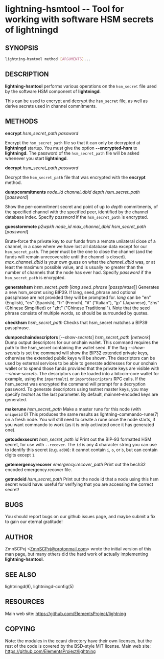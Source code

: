 lightning-hsmtool -- Tool for working with software HSM secrets of lightningd
=============================================================================

SYNOPSIS
--------

```bash
lightning-hsmtool method [ARGUMENTS]...
```

DESCRIPTION
-----------

**lightning-hsmtool** performs various operations on the `hsm_secret`
file used by the software HSM component of **lightningd**.

This can be used to encrypt and decrypt the `hsm_secret` file,
as well as derive secrets used in channel commitments.

METHODS
-------

**encrypt** *hsm\_secret\_path* *password*

  Encrypt the `hsm_secret_path` file so that it can only be decrypted at
**lightningd** startup.
You must give the option **--encrypted-hsm** to **lightningd**.
The password of the `hsm_secret_path` file will be asked whenever you
start **lightningd**.

**decrypt** *hsm\_secret\_path* *password*

  Decrypt the `hsm_secret_path` file that was encrypted with the **encrypt**
method.

**dumpcommitments** *node\_id* *channel\_dbid* *depth* *hsm\_secret\_path* \[*password*\]

  Show the per-commitment secret and point of up to *depth* commitments,
of the specified channel with the specified peer,
identified by the channel database index.
Specify *password* if the `hsm_secret_path` is encrypted.

**guesstoremote** *p2wpkh* *node\_id* *max\_channel\_dbid* *hsm\_secret\_path* \[*password*\]

  Brute-force the private key to our funds from a remote unilateral close
of a channel, in a case where we have lost all database data except for
our `hsm_secret_path`.
The peer must be the one to close the channel (and the funds will remain
unrecoverable until the channel is closed).
*max\_channel\_dbid* is your own guess on what the *channel\_dbid* was,
or at least the maximum possible value,
and is usually no greater than the number of channels that the node has
ever had.
Specify *password* if the `hsm_secret_path` is encrypted.

**generatehsm** *hsm\_secret\_path* \[*lang* *seed\_phrase*  \[*passphrase*\]\]
  Generates a new hsm\_secret using BIP39.  If lang, seed\_phrase and optional passphrase are not provided they will be prompted for.  *lang* can be "en" (English), "es" (Spanish), "fr" (French), "it" ("Italian"), "jp" (Japanese), "zhs" (Chinese Simplified) or "zht" ("Chinese Traditional"). Note that the seed phrase consists of multiple words, so should be surrounded by quotes.

**checkhsm** *hsm\_secret\_path*
  Checks that hsm\_secret matches a BIP39 passphrase.

**dumponchaindescriptors** \[*--show-secrets*\] *hsm\_secret\_path* \[*network*\]
  Dump output descriptors for our onchain wallet.
This command requires the path to the hsm\_secret containing the wallet seed.
If the flag *--show-secrets* is set the command will show the BIP32 extended private
keys, otherwise the extended public keys will be shown.
The descriptors can be used by external services to be able to generate
addresses for our onchain wallet or to spend those funds
provided that the private keys are visible with *--show-secrets*.
The descriptors can be loaded into a bitcoin-core wallet for example,
using the `importmulti` or `importdescriptors` RPC calls.
If the hsm\_secret was encrypted the command will prompt for a decryption
password.
To generate descriptors using testnet master keys, you may specify *testnet* as
the last parameter. By default, mainnet-encoded keys are generated.

**makerune** *hsm\_secret\_path*
  Make a master rune for this node (with `uniqueid` 0)
This produces the same results as lightning-commando-rune(7) on a fresh node.
You will still need to create a rune once the node starts, if you want commando to work (as it is only activated once it has generated one).

**getcodexsecret** *hsm\_secret\_path* *id*
  Print out the BIP-93 formatted HSM secret, for use with `--recover`.  The `id` is any 4 character string you can use to identify this secret (e.g. `ad00`): it cannot contain `i`, `o`, or `b`, but can contain digits except `1`.

**getemergencyrecover** *emergency.recover\_path*
  Print out the bech32 encoded emergency.recover file.

**getnodeid** *hsm\_secret\_path*
  Print out the node id that a node using this hsm secret would have: useful for verifying that you are accessing the correct secret!

BUGS
----

You should report bugs on our github issues page, and maybe submit a fix
to gain our eternal gratitude!

AUTHOR
------

ZmnSCPxj <<ZmnSCPxj@protonmail.com>> wrote the initial version of
this man page, but many others did the hard work of actually implementing
**lightning-hsmtool**.

SEE ALSO
--------

lightningd(8), lightningd-config(5)

RESOURCES
---------

Main web site: <https://github.com/ElementsProject/lightning>

COPYING
-------

Note: the modules in the ccan/ directory have their own licenses, but
the rest of the code is covered by the BSD-style MIT license.
Main web site: <https://github.com/ElementsProject/lightning>
